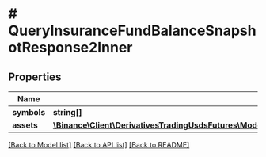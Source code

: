 # # QueryInsuranceFundBalanceSnapshotResponse2Inner

## Properties

Name | Type | Description | Notes
------------ | ------------- | ------------- | -------------
**symbols** | **string[]** |  | [optional]
**assets** | [**\Binance\Client\DerivativesTradingUsdsFutures\Model\QueryInsuranceFundBalanceSnapshotResponse2InnerAssetsInner[]**](QueryInsuranceFundBalanceSnapshotResponse2InnerAssetsInner.md) |  | [optional]

[[Back to Model list]](../../README.md#models) [[Back to API list]](../../README.md#endpoints) [[Back to README]](../../README.md)
